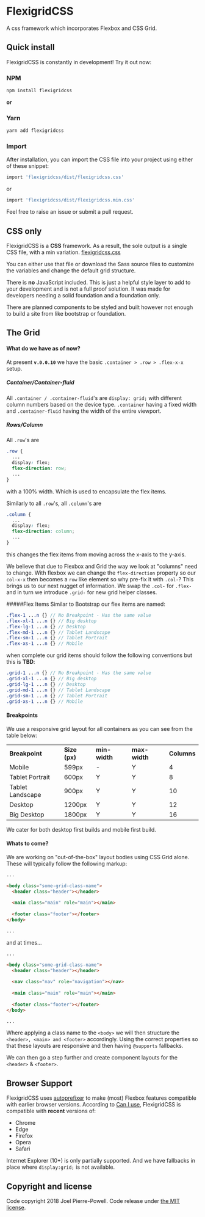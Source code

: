 # FlexigridCSS
A css framework which incorporates Flexbox and CSS Grid.

## Quick install

FlexigridCSS is constantly in development! Try it out now:

### NPM

```sh
npm install flexigridcss
```

**or**

### Yarn

```sh
yarn add flexigridcss
```
### Import
After installation, you can import the CSS file into your project using either of these snippet:

```sh
import 'flexigridcss/dist/flexigridcss.css'
```
or
```sh
import 'flexigridcss/dist/flexigridcss.min.css'
```

Feel free to raise an issue or submit a pull request.

## CSS only

FlexigridCSS is a **CSS** framework. As a result, the sole output is a single CSS file, with a min variation. [flexigridcss.css](https://github.com/joelpierre/flexigridcss/blob/master/dist/flexigridcss.css)

You can either use that file or download the Sass source files to customize the variables and change the default grid structure.

There is **no** JavaScript included. This is just a helpful style layer to add to your development and is not a full proof solution. It was made for developers needing a solid foundation and a foundation only. 

There are planned components to be styled and built however not enough to build a site from like bootstrap or foundation.

## The Grid

#### What do we have as of now?
At present **``v.0.0.10``** we have the basic ``.container > .row > .flex-x-x`` setup. 

##### Container/Container-fluid
All ``.container / .container-fluid``'s are ``display: grid;``
with different column numbers based on the device type. ``.container`` having a fixed width and ``.container-fluid`` having the width of the entire viewport.

##### Rows/Column
All ``.row``'s are 
````scss
.row {
  ...
  display: flex; 
  flex-direction: row;
  ...
}
```` 
with a 100% width. Which is used to encapsulate the flex items. 

Similarly to all ``.row``'s, all ``.column``'s are
````scss
.column {
  ...
  display: flex; 
  flex-direction: column;
  ...
}
```` 
this changes the flex items from moving across the x-axis to the y-axis.

We believe that due to Flexbox and Grid the way we look at "columns" need to change. With flexbox we can change the ``flex-direction`` property so our ``col-x-x`` then becomes a ``row`` like element so why pre-fix it with ``.col-``? This brings us to our next nugget of information. We swap the ``.col-`` for ``.flex-`` and in turn we introduce ``.grid-`` for new grid helper classes.

#####Flex Items
Similar to Bootstrap our flex items are named:
```scss
.flex-1 ...n {} // No Breakpoint - Has the same value
.flex-xl-1 ...n {} // Big desktop
.flex-lg-1 ...n {} // Desktop
.flex-md-1 ...n {} // Tablet Landscape
.flex-sm-1 ...n {} // Tablet Portrait
.flex-xs-1 ...n {} // Mobile 
```
when complete our grid items should follow the following conventions but this is **TBD**:
```scss
.grid-1 ...n {} // No Breakpoint - Has the same value
.grid-xl-1 ...n {} // Big desktop
.grid-lg-1 ...n {} // Desktop
.grid-md-1 ...n {} // Tablet Landscape
.grid-sm-1 ...n {} // Tablet Portrait
.grid-xs-1 ...n {} // Mobile 
```

#### Breakpoints
We use a responsive grid layout for all containers as you can see from the table below:

<table>
<thead>
<tbody>
<tr>
<td>
<strong>Breakpoint</strong>
</td>
<td>
<strong>Size (px)</strong>
</td>
<td>
<strong>min-width</strong>
</td>
<td>
<strong>max-width</strong>
</td>
<td>
<strong>Columns</strong>
</td>
</tr>
<tr>
<td>
Mobile
</td>
<td>
599px
</td>
<td>
-
</td>
<td>
Y
</td>
<td>
4
</td>
</tr>

<tr>
<td>
Tablet Portrait
</td>
<td>
600px
</td>
<td>
Y
</td>
<td>
Y
</td>
<td>
8
</td>
</tr>

<tr>
<td>
Tablet Landscape
</td>
<td>
900px
</td>
<td>
Y
</td>
<td>
Y
</td>
<td>
10
</td>
</tr>

<tr>
<td>
Desktop
</td>
<td>
1200px
</td>
<td>
Y
</td>
<td>
Y
</td>
<td>
12
</td>
</tr>

<tr>
<td>
Big Desktop
</td>
<td>
1800px
</td>
<td>
Y
</td>
<td>
Y
</td>
<td>
16
</td>
</tr>

</tbody>
</table>

We cater for both desktop first builds and mobile first build. 

#### Whats to come?
We are working on "out-of-the-box" layout bodies using CSS Grid alone. These will typically follow the following markup:

````html
...

<body class="some-grid-class-name">
  <header class="header"></header>
  
  <main class="main" role="main"></main>
  
  <footer class="footer"></footer>
</body>

...
````

and at times...

````html
...

<body class="some-grid-class-name">
  <header class="header"></header>
  
  <nav class="nav" role="navigation"></nav>
  
  <main class="main" role="main"></main>
  
  <footer class="footer"></footer>
</body>

...
````

Where applying a class name to the ``<body>`` we will then structure the ``<header>, <main> and <footer>`` accordingly. Using the correct properties so that these layouts are responsive and then having ``@supports`` fallbacks.

We can then go a step further and create component layouts for the ``<header>`` & ``<footer>``.

## Browser Support

FlexigridCSS uses [autoprefixer](https://github.com/postcss/autoprefixer) to make (most) Flexbox features compatible with earlier browser versions. According to [Can I use](https://caniuse.com/#feat=flexbox), FlexigridCSS is compatible with **recent** versions of:

* Chrome
* Edge
* Firefox
* Opera
* Safari

Internet Explorer (10+) is only partially supported. And we have fallbacks in place where ``display:grid;`` is not available.

## Copyright and license

Code copyright 2018 Joel Pierre-Powell. Code release under [the MIT license](https://github.com/joelpierre/flexigridcss/blob/master/LICENSE).